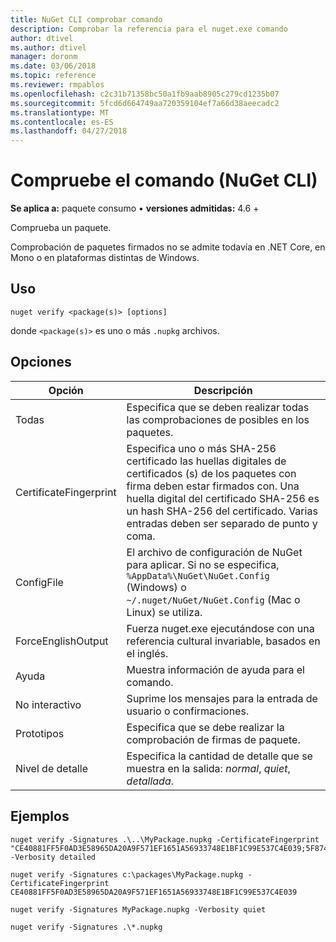 ```yaml
---
title: NuGet CLI comprobar comando
description: Comprobar la referencia para el nuget.exe comando
author: dtivel
ms.author: dtivel
manager: doronm
ms.date: 03/06/2018
ms.topic: reference
ms.reviewer: rmpablos
ms.openlocfilehash: c2c31b71358bc50a1fb9aab8905c279cd1235b07
ms.sourcegitcommit: 5fcd6d664749aa720359104ef7a66d38aeecadc2
ms.translationtype: MT
ms.contentlocale: es-ES
ms.lasthandoff: 04/27/2018
---
```

# <a name="verify-command-nuget-cli"></a>Compruebe el comando (NuGet CLI)

**Se aplica a:** paquete consumo &bullet; **versiones admitidas:** 4.6 +

Comprueba un paquete.

Comprobación de paquetes firmados no se admite todavía en .NET Core, en Mono o en plataformas distintas de Windows.

## <a name="usage"></a>Uso

```cli
nuget verify <package(s)> [options]
```

donde `<package(s)>` es uno o más `.nupkg` archivos.

## <a name="options"></a>Opciones

| Opción | Descripción |
| --- | --- |
| Todas | Especifica que se deben realizar todas las comprobaciones de posibles en los paquetes. |
| CertificateFingerprint | Especifica uno o más SHA-256 certificado las huellas digitales de certificados (s) de los paquetes con firma deben estar firmados con. Una huella digital del certificado SHA-256 es un hash SHA-256 del certificado. Varias entradas deben ser separado de punto y coma. |
| ConfigFile | El archivo de configuración de NuGet para aplicar. Si no se especifica, `%AppData%\NuGet\NuGet.Config` (Windows) o `~/.nuget/NuGet/NuGet.Config` (Mac o Linux) se utiliza.|
| ForceEnglishOutput | Fuerza nuget.exe ejecutándose con una referencia cultural invariable, basados en el inglés. |
| Ayuda | Muestra información de ayuda para el comando. |
| No interactivo | Suprime los mensajes para la entrada de usuario o confirmaciones. |
| Prototipos | Especifica que se debe realizar la comprobación de firmas de paquete. |
| Nivel de detalle | Especifica la cantidad de detalle que se muestra en la salida: *normal*, *quiet*, *detallada*. |

## <a name="examples"></a>Ejemplos

```cli
nuget verify -Signatures .\..\MyPackage.nupkg -CertificateFingerprint "CE40881FF5F0AD3E58965DA20A9F571EF1651A56933748E1BF1C99E537C4E039;5F874AAF47BCB268A19357364E7FBB09D6BF9E8A93E1229909AC5CAC865802E2" -Verbosity detailed

nuget verify -Signatures c:\packages\MyPackage.nupkg -CertificateFingerprint CE40881FF5F0AD3E58965DA20A9F571EF1651A56933748E1BF1C99E537C4E039

nuget verify -Signatures MyPackage.nupkg -Verbosity quiet

nuget verify -Signatures .\*.nupkg
```